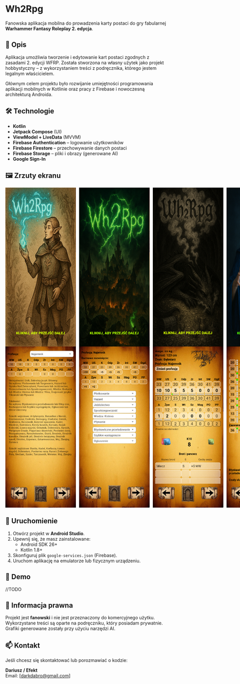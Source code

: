 # Wh2Rpg

Fanowska aplikacja mobilna do prowadzenia karty postaci do gry fabularnej **Warhammer Fantasy Roleplay 2. edycja**.

## 🎯 Opis

Aplikacja umożliwia tworzenie i edytowanie kart postaci zgodnych z zasadami 2. edycji WFRP. Została stworzona na własny użytek jako projekt hobbystyczny – z wykorzystaniem treści z podręcznika, którego jestem legalnym właścicielem.

Głównym celem projektu było rozwijanie umiejętności programowania aplikacji mobilnych w Kotlinie oraz pracy z Firebase i nowoczesną architekturą Androida.

## 🛠 Technologie

- **Kotlin**
- **Jetpack Compose** (UI)
- **ViewModel + LiveData** (MVVM)
- **Firebase Authentication** – logowanie użytkowników
- **Firebase Firestore** – przechowywanie danych postaci
- **Firebase Storage** – pliki i obrazy (generowane AI)
- **Google Sign-In**

## 🖼 Zrzuty ekranu

<div style="display: flex; gap: 10px;">
  <img src="screenshots/screen01.png" width="220"/>
  <img src="screenshots/screen02.png" width="220"/>
  <img src="screenshots/screen03.png" width="220"/>
  <img src="screenshots/screen04.png" width="220"/>
</div>
<div style="display: flex; gap: 10px;">
  <img src="screenshots/screen5.png" width="220"/>
  <img src="screenshots/screen6.png" width="220"/>
  <img src="screenshots/screen7.png" width="220"/>
  <img src="screenshots/screen8.png" width="220"/>
</div>

## 🚀 Uruchomienie

1. Otwórz projekt w **Android Studio**.
2. Upewnij się, że masz zainstalowane:
   - Android SDK 26+
   - Kotlin 1.8+
3. Skonfiguruj plik `google-services.json` (Firebase).
4. Uruchom aplikację na emulatorze lub fizycznym urządzeniu.

## 🧪 Demo

//TODO

## 📌 Informacja prawna

Projekt jest **fanowski** i nie jest przeznaczony do komercyjnego użytku. Wykorzystane treści są oparte na podręczniku, który posiadam prywatnie. Grafiki generowane zostały przy użyciu narzędzi AI.

## 📫 Kontakt

Jeśli chcesz się skontaktować lub porozmawiać o kodzie:

**Dariusz / Efekt**  
Email: [darkdabro@gmail.com]  
